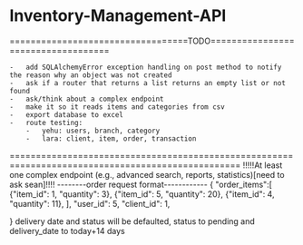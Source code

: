 # Inventory-Management-API

==================================TODO===================================

    -   add SQLAlchemyError exception handling on post method to notify the reason why an object was not created
    -   ask if a router that returns a list returns an empty list or not found
    -   ask/think about a complex endpoint
    -   make it so it reads items and categories from csv
    -   export database to excel
    -   route testing:
        -   yehu: users, branch, category
        -   lara: client, item, order, transaction

==================================================================================================
!!!!!At least one complex endpoint (e.g., advanced search, reports, statistics)[need to ask sean]!!!!
--------order request format------------
{
"order_items":[
{"item_id": 1, "quantity": 3},
{"item_id": 5, "quantity": 20},
{"item_id": 4, "quantity": 11},
],
"user_id": 5,
"client_id": 1,

}
delivery date and status will be defaulted, status to pending and delivery_date to today+14 days

